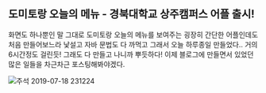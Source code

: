 ## 도미토랑 오늘의 메뉴 - 경북대학교 상주캠퍼스 어플 출시!

화면도 하나뿐인 말 그대로 도미토랑 오늘의 메뉴를 보여주는 굉장히 간단한 어플인데도
처음 만들어보느라 낯설고 자바 문법도 다 까먹고 그래서 오늘 하루종일 만들었다.. 거의 6시간정도 걸린듯!
그래도 다 만들고 나니까 뿌듯하다!
이제 블로그에 만들면서 있었던 많은 일들을 차근차근 포스팅해봐야겠다.

![주석 2019-07-18 231224](https://user-images.githubusercontent.com/42693257/61464623-8a883a80-a9b1-11e9-8418-6bbd5ab83bd2.png)
